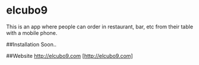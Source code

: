 # elcubo9
This is an app where people can order in restaurant, bar, etc from their table with a mobile phone.

##Installation
Soon..

##Website
http://elcubo9.com [http://elcubo9.com]